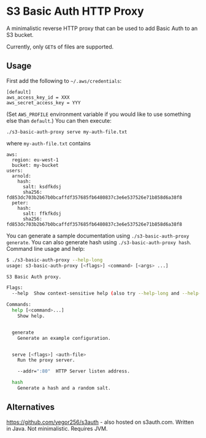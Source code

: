 S3 Basic Auth HTTP Proxy
========================

A minimalistic reverse HTTP proxy that can be used to add Basic Auth to an S3 bucket.

Currently, only `GET`s of files are supported.

Usage
-----
First add the following to `~/.aws/credentials`:

    [default]
    aws_access_key_id = XXX
    aws_secret_access_key = YYY

(Set `AWS_PROFILE` environment variable if you would like to use something else
than `default`.) You can then execute:

    ./s3-basic-auth-proxy serve my-auth-file.txt

where `my-auth-file.txt` contains

    aws:
      region: eu-west-1
      bucket: my-bucket
    users:
      arnold:
        hash:
          salt: ksdfkdsj
          sha256: fd853dc703b2b67b0bcaffdf357685fb6480837c3e6e537526e71b858d6a38f8
      peter:
        hash:
          salt: ffkfkdsj
          sha256: fd853dc703b2b67b0bcaffdf357685fb6480837c3e6e537526e71b858d6a38f8

You can generate a sample documentation using `./s3-basic-auth-proxy generate`.
You can also generate hash using `./s3-basic-auth-proxy hash`. Command line
usage and help:

```bash
$ ./s3-basic-auth-proxy --help-long                                                                                          [15:18:14]
usage: s3-basic-auth-proxy [<flags>] <command> [<args> ...]

S3 Basic Auth proxy.

Flags:
  --help  Show context-sensitive help (also try --help-long and --help-man).

Commands:
  help [<command>...]
    Show help.


  generate
    Generate an example configuration.


  serve [<flags>] <auth-file>
    Run the proxy server.

    --addr=":80"  HTTP Server listen address.

  hash
    Generate a hash and a random salt.
```

Alternatives
------------
https://github.com/yegor256/s3auth - also hosted on s3auth.com. Written in Java. Not minimalistic. Requires JVM.
